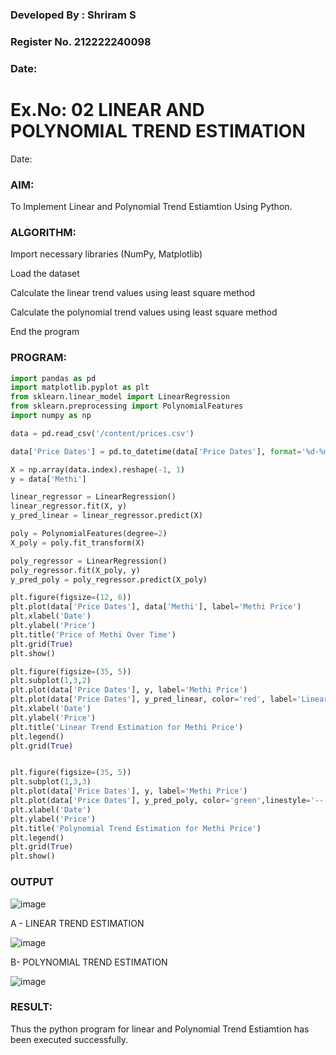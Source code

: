 ### Developed By : Shriram S
### Register No. 212222240098
###  Date:

# Ex.No: 02 LINEAR AND POLYNOMIAL TREND ESTIMATION
Date:
### AIM:
To Implement Linear and Polynomial Trend Estiamtion Using Python.

### ALGORITHM:
Import necessary libraries (NumPy, Matplotlib)

Load the dataset

Calculate the linear trend values using least square method

Calculate the polynomial trend values using least square method

End the program

### PROGRAM:

```py
import pandas as pd
import matplotlib.pyplot as plt
from sklearn.linear_model import LinearRegression
from sklearn.preprocessing import PolynomialFeatures
import numpy as np
```
```py
data = pd.read_csv('/content/prices.csv')
```

```py
data['Price Dates'] = pd.to_datetime(data['Price Dates'], format='%d-%m-%Y')
```

```py
X = np.array(data.index).reshape(-1, 1)
y = data['Methi']
```

```py
linear_regressor = LinearRegression()
linear_regressor.fit(X, y)
y_pred_linear = linear_regressor.predict(X)
```

```py
poly = PolynomialFeatures(degree=2)
X_poly = poly.fit_transform(X)
```

```py
poly_regressor = LinearRegression()
poly_regressor.fit(X_poly, y)
y_pred_poly = poly_regressor.predict(X_poly)
```

```py
plt.figure(figsize=(12, 6))
plt.plot(data['Price Dates'], data['Methi'], label='Methi Price')
plt.xlabel('Date')
plt.ylabel('Price')
plt.title('Price of Methi Over Time')
plt.grid(True)
plt.show()

plt.figure(figsize=(35, 5))
plt.subplot(1,3,2)
plt.plot(data['Price Dates'], y, label='Methi Price')
plt.plot(data['Price Dates'], y_pred_linear, color='red', label='Linear Trend')
plt.xlabel('Date')
plt.ylabel('Price')
plt.title('Linear Trend Estimation for Methi Price')
plt.legend()
plt.grid(True)


plt.figure(figsize=(35, 5))
plt.subplot(1,3,3)
plt.plot(data['Price Dates'], y, label='Methi Price')
plt.plot(data['Price Dates'], y_pred_poly, color='green',linestyle='--', label='Polynomial Trend (Degree 2)')
plt.xlabel('Date')
plt.ylabel('Price')
plt.title('Polynomial Trend Estimation for Methi Price')
plt.legend()
plt.grid(True)
plt.show()
```
### OUTPUT

![image](https://github.com/user-attachments/assets/54127092-e7e6-4dd7-b516-0de55d68f186)


A - LINEAR TREND ESTIMATION

![image](https://github.com/user-attachments/assets/069a9110-cdb6-4f5f-9016-2f84da68dbcb)


B- POLYNOMIAL TREND ESTIMATION

![image](https://github.com/user-attachments/assets/4866a9de-a5a3-47d2-8378-02898ccbbcd8)


### RESULT:
Thus the python program for linear and Polynomial Trend Estiamtion has been executed successfully.
